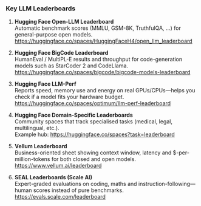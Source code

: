 ### Key LLM Leaderboards

1. **Hugging Face Open-LLM Leaderboard**  
   Automatic benchmark scores (MMLU, GSM-8K, TruthfulQA, …) for general-purpose open models.  
   <https://huggingface.co/spaces/HuggingFaceH4/open_llm_leaderboard>

2. **Hugging Face BigCode Leaderboard**  
   HumanEval / MultiPL-E results and throughput for code-generation models such as StarCoder 2 and CodeLlama.  
   <https://huggingface.co/spaces/bigcode/bigcode-models-leaderboard>

3. **Hugging Face LLM-Perf**  
   Reports speed, memory use and energy on real GPUs/CPUs—helps you check if a model fits your hardware budget.  
   <https://huggingface.co/spaces/optimum/llm-perf-leaderboard>

4. **Hugging Face Domain-Specific Leaderboards**  
   Community spaces that track specialised tasks (medical, legal, multilingual, etc.).  
   Example hub: <https://huggingface.co/spaces?task=leaderboard>

5. **Vellum Leaderboard**  
   Business-oriented sheet showing context window, latency and \$-per-million-tokens for both closed and open models.  
   <https://www.vellum.ai/leaderboard>

6. **SEAL Leaderboards (Scale AI)**  
   Expert-graded evaluations on coding, maths and instruction-following—human scores instead of pure benchmarks.  
   <https://evals.scale.com/leaderboard>

